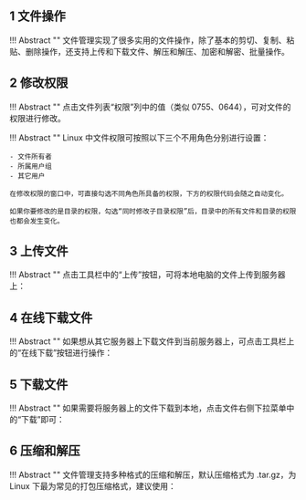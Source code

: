 ## 1 文件操作

!!! Abstract ""
    文件管理实现了很多实用的文件操作，除了基本的剪切、复制、粘贴、删除操作，还支持上传和下载文件、解压和解压、加密和解密、批量操作。

## 2 修改权限

!!! Abstract ""
    点击文件列表“权限”列中的值（类似 0755、0644），可对文件的权限进行修改。

!!! Abstract ""
    Linux 中文件权限可按照以下三个不用角色分别进行设置：

    - 文件所有者
    - 所属用户组
    - 其它用户

    在修改权限的窗口中，可直接勾选不同角色所具备的权限，下方的权限代码会随之自动变化。

    如果你要修改的是目录的权限，勾选“同时修改子目录权限”后，目录中的所有文件和目录的权限也都会发生变化。

## 3 上传文件

!!! Abstract ""
    点击工具栏中的“上传”按钮，可将本地电脑的文件上传到服务器上：

## 4 在线下载文件

!!! Abstract ""
    如果想从其它服务器上下载文件到当前服务器上，可点击工具栏上的“在线下载”按钮进行操作：

## 5 下载文件

!!! Abstract ""
    如果需要将服务器上的文件下载到本地，点击文件右侧下拉菜单中的“下载”即可：

## 6 压缩和解压

!!! Abstract ""
    文件管理支持多种格式的压缩和解压，默认压缩格式为 .tar.gz，为 Linux 下最为常见的打包压缩格式，建议使用：

